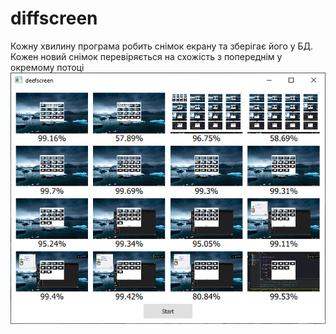 # diffscreen
Кожну хвилину програма робить снімок екрану та зберігає його у БД. Кожен новий снімок перевіряється на схожість з попереднім у окремому потоці
![Иллюстрация к проекту](https://github.com/XFaost/diffscreen/blob/main/img.png?raw=true)

